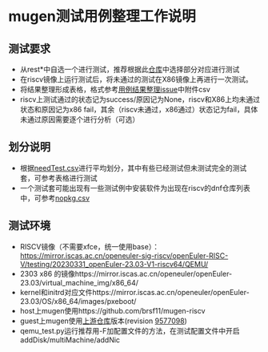 # mugen测试用例整理工作说明
## 测试要求
- 从rest*中自选一个进行测试，推荐根据此[仓库](https://github.com/brsf11/Tarsier-Internship/tree/main/Testing/mugenTestcase)中选择部分对应进行测试
- 在riscv镜像上运行测试后，将未通过的测试在X86镜像上再进行一次测试。
- 将结果整理形成表格，格式参考[用例结果整理issue](https://gitee.com/openeuler/RISC-V/issues/I77F5M?from=project-issue)中附件csv
- riscv上测试通过的状态记为success/原因记为None，riscv和X86上均未通过状态和原因记为x86 fail，其余（riscv未通过，x86通过）状态记为fail，具体未通过原因需要逐个进行分析（可选）
## 划分说明
- 根据[needTest.csv](./needtest.csv)进行平均划分，其中有些已经测试但未测试完全的测试套，可参考表格进行测试
- 一个测试套可能出现有一些测试例中安装软件为出现在riscv的dnf仓库列表中，可参考[nopkg.csv](./nopkg.csv) 
## 测试环境
- RISCV镜像（不需要xfce，统一使用base）：https://mirror.iscas.ac.cn/openeuler-sig-riscv/openEuler-RISC-V/testing/20230331_openEuler-23.03-V1-riscv64/QEMU/  
- 2303 x86 的镜像https://mirror.iscas.ac.cn/openeuler/openEuler-23.03/virtual_machine_img/x86_64/
- kernel和initrd对应文件https://mirror.iscas.ac.cn/openeuler/openEuler-23.03/OS/x86_64/images/pxeboot/
- host上mugen使用https://github.com/brsf11/mugen-riscv
- guest上mugen使用[上游仓库]([https://gitee.com/src-oerv/mugen](https://gitee.com/openeuler/mugen))版本(revision [9577098](https://gitee.com/openeuler/mugen/commit/95770982e86665a2beffa90c07b031da937333ac))
- qemu_test.py运行推荐用-F加配置文件的方法，在测试配置文件中开启addDisk/multiMachine/addNic
